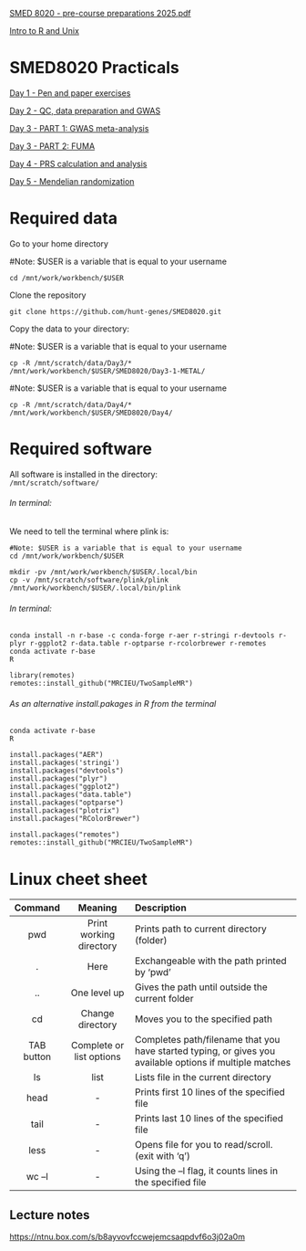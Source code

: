 
[SMED 8020 - pre-course preparations 2025.pdf](https://github.com/hunt-genes/SMED8020/blob/main/SMED%208020%20-%20pre-course%20preparations%202025.pdf)

[Intro to R and Unix](https://github.com/hunt-genes/SMED8020/tree/main/R_Unix_Intro)

# SMED8020 Practicals

[Day 1 - Pen and paper exercises](Day1)

[Day 2 - QC, data preparation and GWAS](Day2)

[Day 3 - PART 1: GWAS meta-analysis](Day3-1-METAL)

[Day 3 - PART 2: FUMA](Day3-2-FUMA)

[Day 4 - PRS calculation and analysis](Day4)

[Day 5 - Mendelian randomization](Day5)

# Required data
Go to your home directory

#Note: $USER is a variable that is equal to your username
```   
cd /mnt/work/workbench/$USER
```

Clone the repository
```
git clone https://github.com/hunt-genes/SMED8020.git
```

Copy the data to your directory:    

#Note: $USER is a variable that is equal to your username
```
cp -R /mnt/scratch/data/Day3/* /mnt/work/workbench/$USER/SMED8020/Day3-1-METAL/
```

#Note: $USER is a variable that is equal to your username 
```
cp -R /mnt/scratch/data/Day4/* /mnt/work/workbench/$USER/SMED8020/Day4/
```

# Required software
All software is installed in the directory:    
`/mnt/scratch/software/`

###### In terminal:
We need to tell the terminal where plink is:    
``` 
#Note: $USER is a variable that is equal to your username
cd /mnt/work/workbench/$USER
```  

```
mkdir -pv /mnt/work/workbench/$USER/.local/bin
cp -v /mnt/scratch/software/plink/plink /mnt/work/workbench/$USER/.local/bin/plink
```  

###### In terminal:
```
conda install -n r-base -c conda-forge r-aer r-stringi r-devtools r-plyr r-ggplot2 r-data.table r-optparse r-rcolorbrewer r-remotes
conda activate r-base
R
```
```
library(remotes)
remotes::install_github("MRCIEU/TwoSampleMR")
```
###### As an alternative install.pakages in R from the terminal
```
conda activate r-base
R
```
```
install.packages("AER")
install.packages('stringi')
install.packages("devtools")
install.packages("plyr")
install.packages("ggplot2")
install.packages("data.table")
install.packages("optparse")
install.packages("plotrix")
install.packages("RColorBrewer")

install.packages("remotes")
remotes::install_github("MRCIEU/TwoSampleMR")
```  

# Linux cheet sheet
| Command | Meaning | Description|
|:-:|:-:|:-|
| pwd | Print working directory | Prints path to current directory (folder) |
| . | Here | Exchangeable with the path printed by ‘pwd’ |
| .. | One level up | Gives the path until outside the current folder |
| cd <path> | Change directory | Moves you to the specified path |
| TAB button | Complete or list options | Completes path/filename that you have started typing, or gives you available options if multiple matches |
| ls | list | Lists file in the current directory |
| head <file> | - | Prints first 10 lines of the specified file |
| tail <file> | - | Prints last 10 lines of the specified file |
| less <file> | - | Opens file for you to read/scroll. (exit with ‘q’) |
| wc –l <file> | - | Using the –l flag, it counts lines in the specified file |
  
## Lecture notes
https://ntnu.box.com/s/b8ayvovfccwejemcsaqpdvf6o3j02a0m
